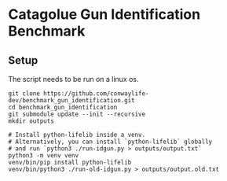 # Catagolue Gun Identification Benchmark

## Setup

The script needs to be run on a linux os.


```
git clone https://github.com/conwaylife-dev/benchmark_gun_identification.git
cd benchmark_gun_identification
git submodule update --init --recursive
mkdir outputs

# Install python-lifelib inside a venv.
# Alternatively, you can install `python-lifelib` globally
# and run `python3 ./run-idgun.py > outputs/output.txt`
python3 -m venv venv
venv/bin/pip install python-lifelib
venv/bin/python3 ./run-old-idgun.py > outputs/output.old.txt
```

